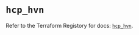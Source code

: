 # `hcp_hvn`

Refer to the Terraform Registory for docs: [`hcp_hvn`](https://www.terraform.io/docs/providers/hcp/r/hvn).
